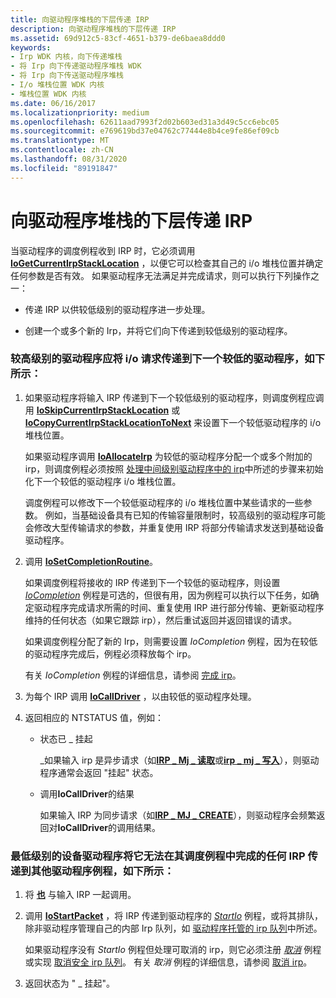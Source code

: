 ```yaml
---
title: 向驱动程序堆栈的下层传递 IRP
description: 向驱动程序堆栈的下层传递 IRP
ms.assetid: 69d912c5-83cf-4651-b379-de6baea8ddd0
keywords:
- Irp WDK 内核，向下传递堆栈
- 将 Irp 向下传递驱动程序堆栈 WDK
- 将 Irp 向下传送驱动程序堆栈
- I/o 堆栈位置 WDK 内核
- 堆栈位置 WDK 内核
ms.date: 06/16/2017
ms.localizationpriority: medium
ms.openlocfilehash: 62611aad7993f2d02b603ed31a3d49c5cc6ebc05
ms.sourcegitcommit: e769619bd37e04762c77444e8b4ce9fe86ef09cb
ms.translationtype: MT
ms.contentlocale: zh-CN
ms.lasthandoff: 08/31/2020
ms.locfileid: "89191847"
---
```

# <a name="passing-irps-down-the-driver-stack"></a>向驱动程序堆栈的下层传递 IRP





当驱动程序的调度例程收到 IRP 时，它必须调用 [**IoGetCurrentIrpStackLocation**](/windows-hardware/drivers/ddi/wdm/nf-wdm-iogetcurrentirpstacklocation) ，以便它可以检查其自己的 i/o 堆栈位置并确定任何参数是否有效。 如果驱动程序无法满足并完成请求，则可以执行下列操作之一：

-   传递 IRP 以供较低级别的驱动程序进一步处理。

-   创建一个或多个新的 Irp，并将它们向下传递到较低级别的驱动程序。

### <a name="a-higher-level-driver-should-pass-an-io-request-on-to-a-next-lower-driver-as-follows"></a>较高级别的驱动程序应将 i/o 请求传递到下一个较低的驱动程序，如下所示：

1.  如果驱动程序将输入 IRP 传递到下一个较低级别的驱动程序，则调度例程应调用 [**IoSkipCurrentIrpStackLocation**](./mm-bad-pointer.md) 或 [**IoCopyCurrentIrpStackLocationToNext**](/windows-hardware/drivers/ddi/wdm/nf-wdm-iocopycurrentirpstacklocationtonext) 来设置下一个较低驱动程序的 i/o 堆栈位置。

    如果驱动程序调用 [**IoAllocateIrp**](/windows-hardware/drivers/ddi/wdm/nf-wdm-ioallocateirp) 为较低的驱动程序分配一个或多个附加的 irp，则调度例程必须按照 [处理中间级别驱动程序中的 irp](processing-irps-in-an-intermediate-level-driver.md)中所述的步骤来初始化下一个较低的驱动程序 i/o 堆栈位置。

    调度例程可以修改下一个较低驱动程序的 i/o 堆栈位置中某些请求的一些参数。 例如，当基础设备具有已知的传输容量限制时，较高级别的驱动程序可能会修改大型传输请求的参数，并重复使用 IRP 将部分传输请求发送到基础设备驱动程序。

2.  调用 [**IoSetCompletionRoutine**](/windows-hardware/drivers/ddi/wdm/nf-wdm-iosetcompletionroutine)。

    如果调度例程将接收的 IRP 传递到下一个较低的驱动程序，则设置 [*IoCompletion*](/windows-hardware/drivers/ddi/wdm/nc-wdm-io_completion_routine) 例程是可选的，但很有用，因为例程可以执行以下任务，如确定驱动程序完成请求所需的时间、重复使用 IRP 进行部分传输、更新驱动程序维持的任何状态（如果它跟踪 irp），然后重试返回并返回错误的请求。

    如果调度例程分配了新的 Irp，则需要设置 *IoCompletion* 例程，因为在较低的驱动程序完成后，例程必须释放每个 irp。

    有关 *IoCompletion* 例程的详细信息，请参阅 [完成 irp](completing-irps.md)。

3.  为每个 IRP 调用 [**IoCallDriver**](/windows-hardware/drivers/ddi/wdm/nf-wdm-iocalldriver) ，以由较低的驱动程序处理。

4.  返回相应的 NTSTATUS 值，例如：
    -   状态已 \_ 挂起

        \_如果输入 irp 是异步请求（如[**IRP \_ Mj \_ 读取**](./irp-mj-read.md)或[**irp \_ mj \_ 写入**](./irp-mj-write.md)），则驱动程序通常会返回 "挂起" 状态。

    -   调用**IoCallDriver**的结果

        如果输入 IRP 为同步请求（如[**IRP \_ MJ \_ CREATE**](./irp-mj-create.md)），则驱动程序会频繁返回对**IoCallDriver**的调用结果。

### <a name="a-lowest-level-device-driver-passes-any-irp-that-it-cannot-complete-in-its-dispatch-routine-on-to-other-driver-routines-as-follows"></a>最低级别的设备驱动程序将它无法在其调度例程中完成的任何 IRP 传递到其他驱动程序例程，如下所示：

1.  将 [**也**](/windows-hardware/drivers/ddi/wdm/nf-wdm-iomarkirppending) 与输入 IRP 一起调用。

2.  调用 [**IoStartPacket**](/windows-hardware/drivers/ddi/ntifs/nf-ntifs-iostartpacket) ，将 IRP 传递到驱动程序的 [*StartIo*](/windows-hardware/drivers/ddi/wdm/nc-wdm-driver_startio) 例程，或将其排队，除非驱动程序管理自己的内部 Irp 队列，如 [驱动程序托管的 irp 队列](driver-managed-irp-queues.md)中所述。

    如果驱动程序没有 *StartIo* 例程但处理可取消的 irp，则它必须注册 [*取消*](/windows-hardware/drivers/ddi/wdm/nc-wdm-driver_cancel) 例程或实现 [取消安全 irp 队列](cancel-safe-irp-queues.md)。 有关 *取消* 例程的详细信息，请参阅 [取消 irp](canceling-irps.md)。

3.  返回状态为 " \_ 挂起"。

 

